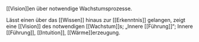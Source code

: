 [[Vision]]en über notwendige Wachstumsprozesse.

Lässt einen über das [[Wissen]] hinaus zur [[Erkenntnis]] gelangen, zeigt eine [[Vision]] des notwendigen [[Wachstum]]s; „Innere [[Führung]]“; Innere [[Führung]], [[Intuition]], [[Wärme]]erzeugung.